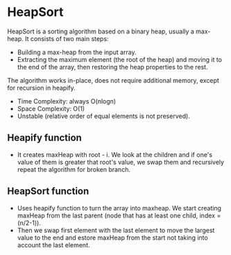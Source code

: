 # HeapSort
HeapSort is a sorting algorithm based on a binary heap, usually a max-heap. It consists of two main steps:
- Building a max-heap from the input array.
- Extracting the maximum element (the root of the heap) and moving it to the end of the array, then restoring the heap properties to the rest.

The algorithm works in-place, does not require additional memory, except for recursion in heapify.

- Time Complexity: always O(nlogn)
- Space Complexity: O(1)
- Unstable (relative order of equal elements is not preserved).
## Heapify function
- It creates maxHeap with root - i. We look at the children and if one's value of them is greater that root's value, we swap them and recursively repeat the algorithm for broken branch.
## HeapSort function
- Uses heapify function to turn the array into maxheap. We start creating maxHeap from the last parent (node that has at least one child, index = (n/2-1)).
- Then we swap first element with the last element to move the largest value to the end and estore maxHeap from the start not taking into account the last element.
